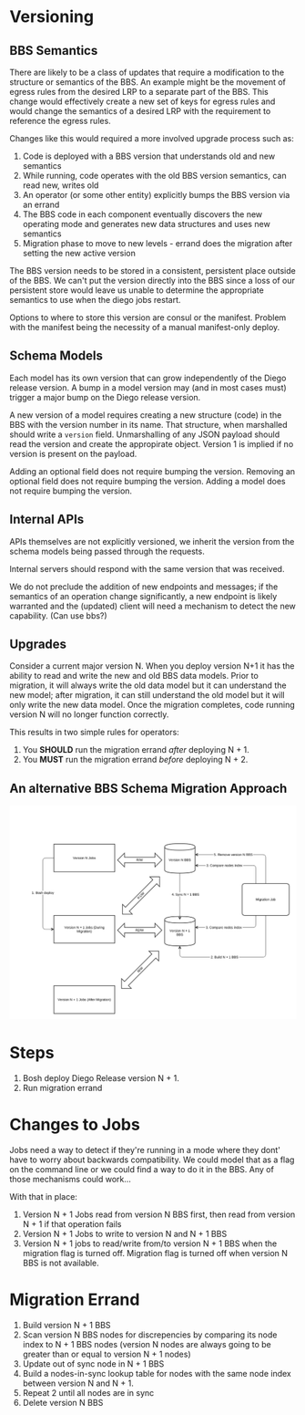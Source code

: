 # Versioning

## BBS Semantics

There are likely to be a class of updates that require a modification to the
structure or semantics of the BBS. An example might be the movement of egress
rules from the desired LRP to a separate part of the BBS. This change would
effectively create a new set of keys for egress rules and would change the
semantics of a desired LRP with the requirement to reference the egress rules.

Changes like this would required a more involved upgrade process such as:

1. Code is deployed with a BBS version that understands old and new semantics
2. While running, code operates with the old BBS version semantics, can read
	 new, writes old
3. An operator (or some other entity) explicitly bumps the BBS version via an
	 errand
4. The BBS code in each component eventually discovers the new operating mode
	 and generates new data structures and uses new semantics
5. Migration phase to move to new levels - errand does the migration after
	 setting the new active version

The BBS version needs to be stored in a consistent, persistent place outside of
the BBS. We can't put the version directly into the BBS since a loss of our
persistent store would leave us unable to determine the appropriate semantics
to use when the diego jobs restart.

Options to where to store this version are consul or the manifest. Problem with
the manifest being the necessity of a manual manifest-only deploy.

## Schema Models

Each model has its own version that can grow independently of the Diego release
version. A bump in a model version may (and in most cases must) trigger a major
bump on the Diego release version.

A new version of a model requires creating a new structure (code) in the BBS
with the version number in its name. That structure, when marshalled should
write a `version` field. Unmarshalling of any JSON payload should read the
version and create the appropirate object. Version 1 is implied if no version
is present on the payload.

Adding an optional field does not require bumping the version.
Removing an optional field does not require bumping the version.
Adding a model does not require bumping the version.

## Internal APIs

APIs themselves are not explicitly versioned, we inherit the version from the
schema models being passed through the requests.

Internal servers should respond with the same version that was received.

We do not preclude the addition of new endpoints and messages; if the semantics
of an operation change significantly, a new endpoint is likely warranted and
the (updated) client will need a mechanism to detect the new capability. (Can
use bbs?)

## Upgrades

Consider a current major version N. When you deploy version N+1 it has the
ability to read and write the new and old BBS data models. Prior to migration,
it will always write the old data model but it can understand the new model;
after migration, it can still understand the old model but it will only write
the new data model. Once the migration completes, code running version N will
no longer function correctly.

This results in two simple rules for operators:

1. You **SHOULD** run the migration errand *after* deploying N + 1.
2. You **MUST** run the migration errand *before* deploying N + 2.


An alternative BBS Schema Migration Approach
--------------------------------------------

![diagram](diego_versioning.svg)

# Steps

1. Bosh deploy Diego Release version N + 1.
2. Run migration errand

# Changes to Jobs

Jobs need a way to detect if they're running in a mode where they dont' have to
worry about backwards compatibility. We could model that as a flag on the
command line or we could find a way to do it in the BBS. Any of those
mechanisms could work...

With that in place:

1. Version N + 1 Jobs read from version N BBS first, then read from version N +
	 1 if that operation fails
2. Version N + 1 Jobs to write to version N and N + 1 BBS 
3. Version N + 1 jobs to read/write from/to version N + 1 BBS when the
	 migration flag is turned off.  Migration flag is turned off when version N
	 BBS is not available.


# Migration Errand

1. Build version N + 1 BBS
2. Scan version N BBS nodes for discrepencies by comparing its node index to
   N + 1 BBS nodes (version N nodes are always going to be greater than or equal
	 to version N + 1 nodes) 
3. Update out of sync node in N + 1 BBS
4. Build a nodes-in-sync lookup table for nodes with the same node index
	 between version N and N + 1.
5. Repeat 2 until all nodes are in sync
6. Delete version N BBS

